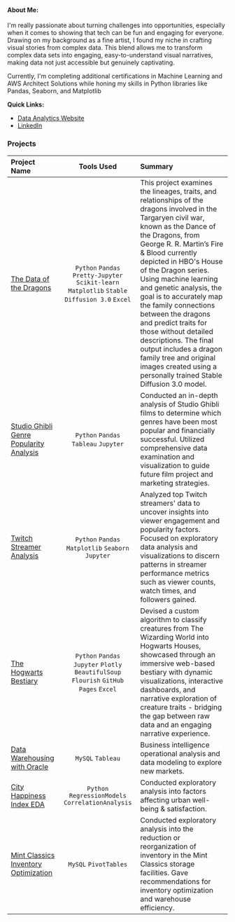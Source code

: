 #### About Me:
I'm really passionate about turning challenges into opportunities, especially when it comes to showing that tech can be fun and engaging for everyone. Drawing on my background as a fine artist, I found my niche in crafting visual stories from complex data. This blend allows me to transform complex data sets into engaging, easy-to-understand visual narratives, making data not just accessible but genuinely captivating.

Currently, I'm completing additional certifications in Machine Learning and AWS Architect Solutions while honing my skills in Python libraries like Pandas, Seaborn, and Matplotlib

**Quick Links:**
* [Data Analytics Website](https://phelpsbp.github.io)
* [LinkedIn](https://www.linkedin.com/in/brittany-everette/)

### Projects

| Project Name |   Tools Used   |   Summary   |
| :---         |     :---:      |    :---     |
|[The Data of the Dragons](https://github.com/phelpsbp/The-Dance-Of-The-Dragons-Project)| `Python` `Pandas` `Pretty-Jupyter` `Scikit-learn` `Matplotlib` `Stable Diffusion 3.0` `Excel` | This project examines the lineages, traits, and relationships of the dragons involved in the Targaryen civil war, known as the Dance of the Dragons, from George R. R. Martin’s Fire & Blood currently depicted in HBO's House of the Dragon series. Using machine learning and genetic analysis, the goal is to accurately map the family connections between the dragons and predict traits for those without detailed descriptions. The final output includes a dragon family tree and original images created using a personally trained Stable Diffusion 3.0 model.| 
|[Studio Ghibli Genre Popularity Analysis](https://github.com/phelpsbp/Studio-Ghibli-Genre-Popularity-Analysis)| `Python` `Pandas` `Tableau` `Jupyter` | Conducted an in-depth analysis of Studio Ghibli films to determine which genres have been most popular and financially successful. Utilized comprehensive data examination and visualization to guide future film project and marketing strategies. |
| [Twitch Streamer Analysis](https://github.com/phelpsbp/Twitch-Streamer-Analysis) | `Python` `Pandas` `Matplotlib` `Seaborn` `Jupyter` | Analyzed top Twitch streamers' data to uncover insights into viewer engagement and popularity factors. Focused on exploratory data analysis and visualizations to discern patterns in streamer performance metrics such as viewer counts, watch times, and followers gained. |
| [The Hogwarts Bestiary](https://github.com/phelpsbp/The-Hogwarts-Bestiary) |  `Python` `Pandas` `Jupyter` `Plotly` `BeautifulSoup`  `Flourish` `GitHub Pages` `Excel` | Devised a custom algorithm to classify creatures from The Wizarding World into Hogwarts Houses, showcased through an immersive web-based bestiary with dynamic visualizations, interactive dashboards, and narrative exploration of creature traits - bridging the gap between raw data and an engaging narrative experience. |
| [Data Warehousing with Oracle](https://github.com/phelpsbp/Data-Warehousing-with-Oracle) | `MySQL` `Tableau` |Business intelligence operational analysis and data modeling to explore new markets. |
|[City Happiness Index EDA](https://github.com/phelpsbp/City-Happiness-Index-EDA)|`Python` `RegressionModels` `CorrelationAnalysis`|Conducted exploratory analysis into factors affecting urban well-being & satisfaction.|
|[Mint Classics Inventory Optimization](https://github.com/phelpsbp/Mint-Classics-Inventory-Optimization)|`MySQL` `PivotTables`|Conducted exploratory analysis into the reduction or reorganization of inventory in the Mint Classics storage facilities. Gave recommendations for inventory optimization and warehouse efficiency.|
